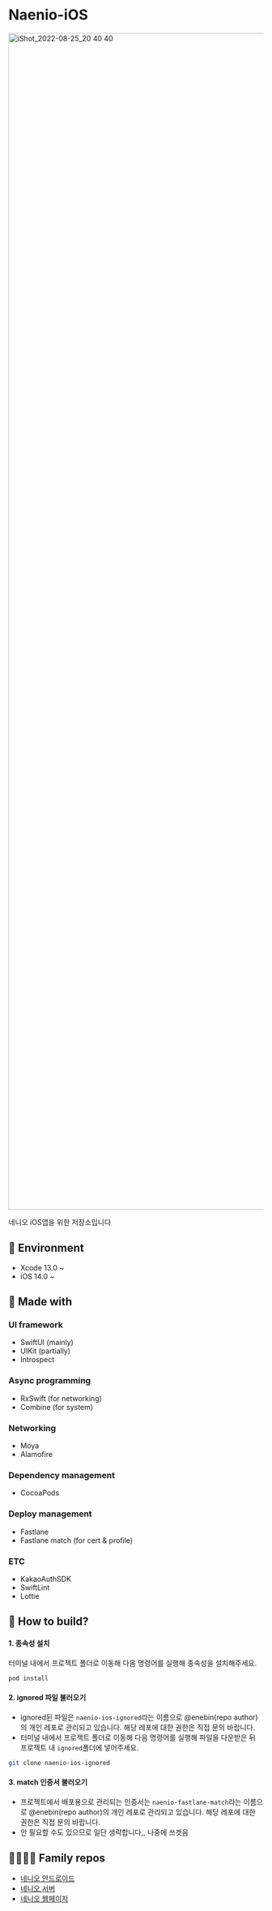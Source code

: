 # Naenio-iOS
<img width="2322" alt="iShot_2022-08-25_20 40 40" src="https://user-images.githubusercontent.com/46271447/186655078-2c9f9354-5a3a-4334-90ff-b5d57756ff7e.png">

네니오 iOS앱을 위한 저장소입니다

## 🎨 Environment
- Xcode 13.0 ~
- iOS 14.0 ~

## 🔨 Made with 
### UI framework
- SwiftUI (mainly)
- UIKit (partially)
- Introspect

### Async programming
- RxSwift (for networking)
- Combine (for system)

### Networking
- Moya
- Alamofire

### Dependency management
- CocoaPods

### Deploy management
- Fastlane
- Fastlane match (for cert & profile)

### ETC
- KakaoAuthSDK
- SwiftLint
- Lottie

## 💾 How to build?
#### 1. 종속성 설치
터미널 내에서 프로젝트 폴더로 이동해 다음 명령어를 실행해 종속성을 설치해주세요.
``` Bash
pod install
```

#### 2. ignored 파일 불러오기
- ignored된 파일은 `naenio-ios-ignored`라는 이름으로 @enebin(repo author)의 개인 레포로 관리되고 있습니다. 해당 레포에 대한 권한은 직접 문의 바랍니다.
- 터미널 내에서 프로젝트 폴더로 이동해 다음 명령어를 실행해 파일을 다운받은 뒤 프로젝트 내 `ignored`폴더에 넣어주세요.
``` Bash
git clone naenio-ios-ignored
```

#### 3. match 인증서 불러오기
- 프로젝트에서 배포용으로 관리되는 인증서는 `naenio-fastlane-match`라는 이름으로 @enebin(repo author)의 개인 레포로 관리되고 있습니다. 해당 레포에 대한 권한은 직접 문의 바랍니다.
- 안 필요할 수도 있으므로 일단 생략합니다,, 나중에 쓰겟음

## 👩‍👩‍👧‍👦 Family repos
- [네니오 안드로이드](https://github.com/Nexters/naenio-android)
- [네니오 서버](https://github.com/Nexters/naenio-server)
- [네니오 웹페이지](https://github.com/Nexters/naenio-web)



